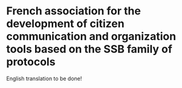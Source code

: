 # French association for the development of citizen communication and organization tools based on the SSB family of protocols

English translation to be done!
